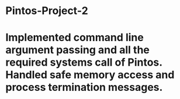 # Pintos-Project-2

# Implemented command line argument passing and all the required systems call of Pintos. Handled safe memory access and process termination messages.
